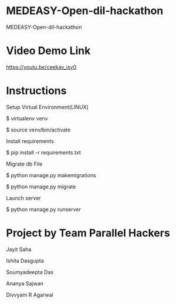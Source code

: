# MEDEASY-Open-dil-hackathon
MEDEASY-Open-dil-hackathon

# Video Demo Link
https://youtu.be/ceekav_isv0

# Instructions
Setup Virtual Environment(LINUX)

$ virtualenv venv

$ source venv/bin/activate


Install requirements

$ pip install -r requirements.txt


Migrate db File

$ python manage.py makemigrations

$ python manage.py migrate


Launch server

$ python manage.py runserver


# Project by Team Parallel Hackers
Jayit Saha

Ishita Dasgupta

Soumyadeepta Das

Ananya Sajwan

Divvyam R Agarwal
